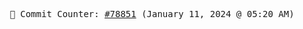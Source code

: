 <p align="center">
    <samp>
        📮 Commit Counter: <a href="https://github.com/Javascript-void0/Javascript-void0/commits/main">#78851</a> (January 11, 2024 @ 05:20 AM)
    </samp>
</p>